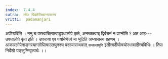 ```yaml
---
index:  7.4.4
sutra:  लोपः पिबतेरीच्चाभ्यासस्य
vritti:  padamanjari
---
```


अपीप्यदिति । ननु च परत्वान्नित्यत्वादुपधालोपे कृते, अनच्कत्वाद् द्विर्वचनं न प्राप्नोति ? अत आह---उपधालोपे कृत इति । उपधाया एव पर्यायेणेत्त्वं मा भूदिति अभ्यासस्य ग्रहणम् । आकारलोपेनाङ्गस्याग्लोपित्वाल्लघुनश्च परस्यासम्भवात् `सन्वल्लघुनि` इतीत्त्वदीर्घत्वयोरभावादीत्त्वविधिः । तिपा निर्देशो यङ्लुग्निवृत्यर्थः ।।
